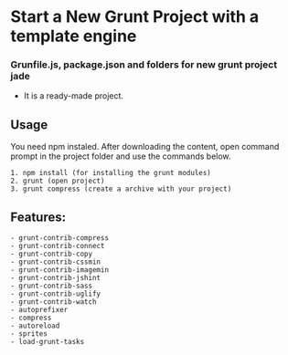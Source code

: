 # Start a New Grunt Project with a template engine
### Grunfile.js, package.json and folders for new grunt project jade

- It is a ready-made project.

Usage
-----
You need npm instaled.
After downloading the content, open command prompt in the project folder and use the commands below.

	1. npm install (for installing the grunt modules)
	2. grunt (open project)
	3. grunt compress (create a archive with your project)

Features:
---------
	- grunt-contrib-compress
	- grunt-contrib-connect
	- grunt-contrib-copy
	- grunt-contrib-cssmin
	- grunt-contrib-imagemin
	- grunt-contrib-jshint
	- grunt-contrib-sass
	- grunt-contrib-uglify
	- grunt-contrib-watch
	- autoprefixer
	- compress
	- autoreload
	- sprites
	- load-grunt-tasks